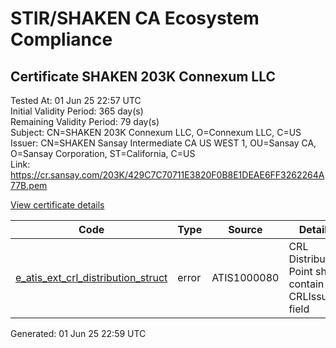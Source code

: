 # STIR/SHAKEN CA Ecosystem Compliance

## Certificate SHAKEN 203K Connexum LLC

Tested At: 01 Jun 25 22:57 UTC\
Initial Validity Period: 365 day(s)\
Remaining Validity Period: 79 day(s)\
Subject: CN=SHAKEN 203K Connexum LLC, O=Connexum LLC, C=US\
Issuer: CN=SHAKEN Sansay Intermediate CA US WEST 1, OU=Sansay CA, O=Sansay Corporation, ST=California, C=US\
Link: https://cr.sansay.com/203K/429C7C70711E3820F0B8E1DEAE6FF3262264A77B.pem

[View certificate details](https://x509.io/?cert=MIICrDCCAlGgAwIBAgIUQpx8cHEeOCDwuOHerm%2FzJiJkp3swCgYIKoZIzj0EAwIwgYUxCzAJBgNVBAYTAlVTMRMwEQYDVQQIDApDYWxpZm9ybmlhMRswGQYDVQQKDBJTYW5zYXkgQ29ycG9yYXRpb24xEjAQBgNVBAsMCVNhbnNheSBDQTEwMC4GA1UEAwwnU0hBS0VOIFNhbnNheSBJbnRlcm1lZGlhdGUgQ0EgVVMgV0VTVCAxMB4XDTI0MDgxOTE4MTcxOVoXDTI1MDgxOTE4MTcxOVowRzELMAkGA1UEBhMCVVMxFTATBgNVBAoMDENvbm5leHVtIExMQzEhMB8GA1UEAwwYU0hBS0VOIDIwM0sgQ29ubmV4dW0gTExDMFkwEwYHKoZIzj0CAQYIKoZIzj0DAQcDQgAEC0aoxammgkOmMwbljN2VTdn%2BSCEnRc%2BrUhnSvhcabRgc532RW2Jt2S5cgflTqlYFkbGLmjh9CPSfKhaIyhCW3qOB2zCB2DAWBggrBgEFBQcBGgQKMAigBhYEMjAzSzAXBgNVHSAEEDAOMAwGCmCGSAGG%2FwkBAQQwHQYDVR0OBBYEFBjquWxY9MpLRKuKpSbArv%2BTKvCOMB8GA1UdIwQYMBaAFKzTk%2FVDQ8wKvkVYFxN9knzcwwFGMEcGA1UdHwRAMD4wPKA6oDiGNmh0dHBzOi8vYXV0aGVudGljYXRlLWFwaS5pY29uZWN0aXYuY29tL2Rvd25sb2FkL3YxL2NybDAMBgNVHRMBAf8EAjAAMA4GA1UdDwEB%2FwQEAwIHgDAKBggqhkjOPQQDAgNJADBGAiEAnrJKg0FdUx96GH3ikb8GuLH0VnClSSnO7Ot6n9bUPSQCIQCg7%2Fox95ZHJ1Gl3FEC9%2FNfqXK38A9qSXvKhUVt8jhsKg%3D%3D)

| Code | Type | Source | Details |
|------|------|--------|---------|
| [e_atis_ext_crl_distribution_struct](../../ISSUES/e_atis_ext_crl_distribution_struct/README.md) | error | ATIS1000080 | CRL Distribution Point shall contain a CRLIssuer field |


Generated: 01 Jun 25 22:59 UTC